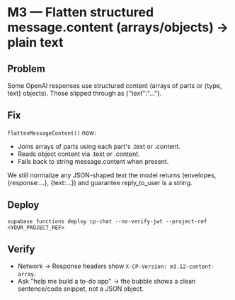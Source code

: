 # M3 — Flatten structured message.content (arrays/objects) → plain text

## Problem
Some OpenAI responses use structured content (arrays of parts or {type, text} objects). Those slipped through as {"text":"…"}.

## Fix
`flattenMessageContent()` now:
- Joins arrays of parts using each part's .text or .content.
- Reads object content via .text or .content.
- Falls back to string message.content when present.

We still normalize any JSON-shaped text the model returns (envelopes, {response:…}, {text:…}) and guarantee reply_to_user is a string.

## Deploy
```
supabase functions deploy cp-chat --no-verify-jwt --project-ref <YOUR_PROJECT_REF>
```

## Verify
- Network → Response headers show `X-CP-Version: m3.12-content-array`.
- Ask "help me build a to-do app" → the bubble shows a clean sentence/code snippet, not a JSON object.